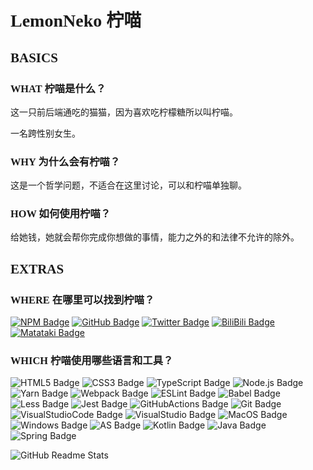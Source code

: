 # <span style="font-family:Trebuchet MS;">LemonNeko 柠喵</span>
## <span style="font-family:Trebuchet MS;">BASICS</span>
### <span style="font-family:Trebuchet MS;">WHAT 柠喵是什么？</span>
这一只前后端通吃的猫猫，因为喜欢吃柠檬糖所以叫柠喵。

一名跨性别女生。

### <span style="font-family:Trebuchet MS;">WHY 为什么会有柠喵？</span>
这是一个哲学问题，不适合在这里讨论，可以和柠喵单独聊。

### <span style="font-family:Trebuchet MS;">HOW 如何使用柠喵？</span>
给她钱，她就会帮你完成你想做的事情，能力之外的和法律不允许的除外。

## <span style="font-family:Trebuchet MS;">EXTRAS</span>
### <span style="font-family:Trebuchet MS;">WHERE 在哪里可以找到柠喵？</span>
[![NPM Badge][NPM-Badge]][NPM-Link]
[![GitHub Badge][GitHub-Badge]][GitHub-Link]
[![Twitter Badge][Twitter-Badge]][Twitter-Link]
[![BiliBili Badge][Bilibili-Badge]][Bilibili-Link]
[![Matataki Badge][Matataki-Badge]][Matataki-Link]

### <span style="font-family:Trebuchet MS;">WHICH 柠喵使用哪些语言和工具？</span>

![HTML5 Badge][HTML5-Badge]
![CSS3 Badge][CSS3-Badge]
![TypeScript Badge][TypeScript-Badge]
![Node.js Badge][Node.js-Badge]
![Yarn Badge][Yarn-Badge]
![Webpack Badge][Webpack-Badge]
![ESLint Badge][ESLint-Badge]
![Babel Badge][Babel-Badge]
![Less Badge][Less-Badge]
![Jest Badge][Jest-Badge]
![GitHubActions Badge][GitHubActions-Badge]
![Git Badge][Git-Badge]
![VisualStudioCode Badge][VisualStudioCode-Badge]
![VisualStudio Badge][VisualStudio-Badge]
![MacOS Badge][MacOS-Badge]
![Windows Badge][Windows-Badge]
![AS Badge][AS-Badge]
![Kotlin Badge][Kotlin-Badge]
![Java Badge][Java-Badge]
![Spring Badge][Spring-Badge]


![GitHub Readme Stats][ReadmeStats-Image]

[GitHub-Link]: https://github.com/LemonNekoGH "GitHub Link"
[NPM-Link]: https://www.npmjs.com/~lemon_neko "NPM Link"
[Twitter-Link]: https://twitter.com/lemon_neko_cn "Twitter Link"
[Bilibili-Link]: https://space.bilibili.com/5325421 "Bilibili Link"
[Matataki-Link]: https://matataki.io/user/7105 "Matataki Link"
<!-- #endregion Links -->

<!-- #region Site Badges -->
[GitHub-Badge]: https://img.shields.io/badge/-@LemonNekoGH-%23181717?&logo=github&logoColor=white "GitHub Badge"

[NPM-Badge]: https://img.shields.io/badge/-@lemon_neko-%23CB3837?&logo=npm&logoColor=white "NPM Badge"

[Twitter-Badge]: https://img.shields.io/badge/-@lemon_neko_cn-1da1f2?&logo=twitter&logoColor=white "Twitter Badge"

[Bilibili-Badge]: https://img.shields.io/badge/-@LemonNeko柠喵-fc7299?&logo=bilibili&logoColor=white "Bilibili Badge"

[Matataki-Badge]: https://img.shields.io/badge/-Matataki@LemonNeko柠喵-542de0 "Matataki Badge"

<!-- #endregion Site Badges -->

<!-- #region Tool Badges -->
[HTML5-Badge]: https://img.shields.io/badge/-HTML5-%23E34F26?&logo=html5&logoColor=white "HTML5 Badge"

[CSS3-Badge]: https://img.shields.io/badge/-CSS3-%231572B6?&logo=css3&logoColor=white "CSS3 Badge"

[TypeScript-Badge]: https://img.shields.io/badge/-TypeScript-%23007ACC?&logo=typescript&logoColor=white "TypeScript Badge"

[Git-Badge]: https://img.shields.io/badge/-Git-%23F05032?&logo=git&logoColor=white "Git Badge"

[Less-Badge]: https://img.shields.io/badge/-Less-%23CC6699?&logo=less&logoColor=white "Less Badge"

[Jest-Badge]: https://img.shields.io/badge/-Jest-%23C21325?&logo=jest&logoColor=white "Jest Badge"

[Yarn-Badge]: https://img.shields.io/badge/-Yarn-%232C8EBB?&logo=yarn&logoColor=white "Yarn Badge"

[XAML-Badge]: https://img.shields.io/badge/-XAML-%230C54C2?&logo=xaml&logoColor=white "XAML Badge"

[Babel-Badge]: https://img.shields.io/badge/-Babel-%23F9DC3E?&logo=babel&logoColor=white "Babel Badge"

[ESLint-Badge]: https://img.shields.io/badge/-ESLint-%234B32C3?&logo=eslint&logoColor=white "ESLint Badge"

[Node.js-Badge]: https://img.shields.io/badge/-Node.js-%23339933?&logo=node.js&logoColor=white "Node.js Badge"

[Webpack-Badge]: https://img.shields.io/badge/-Webpack-%238DD6F9?&logo=webpack&logoColor=white "Webpack Badge"

[Windows-Badge]: https://img.shields.io/badge/-Windows-%230078D6?&logo=windows&logoColor=white "Windows Badge"

[Prettier-Badge]: https://img.shields.io/badge/-Prettier-%23F7B93E?&logo=prettier&logoColor=white "Prettier Badge"

[VisualStudio-Badge]: https://img.shields.io/badge/-Visual_Studio-%235C2D91?&logo=visual-studio&logoColor=white "Visual Studio Badge"

[GitHubActions-Badge]: https://img.shields.io/badge/-GitHub_Actions-%232088FF?&logo=github-actions&logoColor=white "GitHub Actions Badge"

[VisualStudioCode-Badge]: https://img.shields.io/badge/-Visual_Studio_Code-%23007ACC?&logo=visual-studio-code&logoColor=white "Visual Studio Code Badge"

[MacOS-Badge]: https://img.shields.io/badge/-macOS-%23999999?&logo=apple&logoColor=white "macOS Badge"

[AS-Badge]: https://img.shields.io/badge/-Android_Studio-3DDC84?&logo=android&logoColor=white "AS Badge"

[Kotlin-Badge]: https://img.shields.io/badge/-Kotlin-red?&logo=kotlin&logoColor=white "Kotlin Badge"

[Java-Badge]: https://img.shields.io/badge/-Java-orange?&logo=java&logoColor=white "Java Badge"

[Spring-Badge]: https://img.shields.io/badge/-Spring_Boot-6DB33F?&logo=spring&logoColor=white "Spring Badge"
<!-- #endregion Tool Badges -->

[ReadmeStats-Image]: https://github-readme-stats.vercel.app/api?username=LemonNekoGH&show_icons=true&bg_color=DEG,fc7299,542de0&icon_color=ffffff&text_color=ffffff&title_color=ffffff "GitHub Readme Stats"
